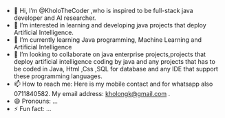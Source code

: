 - 👋 Hi, I’m @KholoTheCoder ,who is inspired to be full-stack java developer and AI researcher.
- 👀 I’m interested in learning and developing java projects that deploy Artificial Intelligence.
- 🌱 I’m currently learning Java programming, Machine Learning and Artificial Intelligence 
- 💞️ I’m looking to collaborate on java enterprise projects,projects that deploy artificial intelligence coding by java and any projects that has to be coded in Java, Html ,Css ,SQL for database and any IDE that support these programming languages. 
- 📫 How to reach me: Here is my mobile contact and for whatsapp also 0711840582. My email address: kholongk@gmail.com .
- 😄 Pronouns: ...
- ⚡ Fun fact: ...

<!---
KholoTheCoder/KholoTheCoder is a ✨ special ✨ repository because its `README.md` (this file) appears on your GitHub profile.
You can click the Preview link to take a look at your changes.
--->
